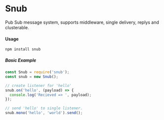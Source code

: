 # Snub

Pub Sub message system, supports middleware, single delivery, replys and clusterable.

#### Usage

`npm install snub`

##### Basic Example

```javascript
const Snub = require('snub');
const snub = new Snub();

// create listener for 'hello'
snub.on('hello', (payload) => {
  console.log('Recieved => ', payload);
});

// send 'hello' to single listener.
snub.mono('hello', 'world').send();
```